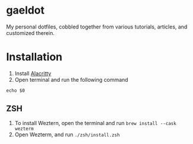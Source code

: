 # gaeldot

My personal dotfiles, cobbled together from various tutorials, articles, and customized therein.

# Installation

1. Install [Alacritty](https://alacritty.org/)
2. Open terminal and run the following command

```
echo $0
```

## ZSH

1. To install Weztern, open the terminal and run `brew install --cask wezterm`
2. Open Wezterm, and run `./zsh/install.zsh`
